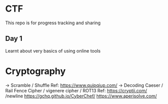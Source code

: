 # CTF
This repo is for progress tracking and sharing 

Day 1
-
Learnt about very basics of using online tools
#  Cryptography 
->  Scramble / Shuffle
    Ref: https://www.quipqiup.com/
->  Decoding Caeser / Rail Fence Cipher / vigenere cipher / ROT13 
    Ref: https://cryptii.com/ /newline
         https://gchq.github.io/CyberChef/
         https://www.aperisolve.com/
